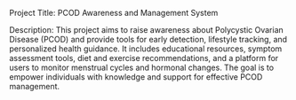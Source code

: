 Project Title: PCOD Awareness and Management System

Description:
This project aims to raise awareness about Polycystic Ovarian Disease (PCOD) and provide tools for early detection, lifestyle tracking, and personalized health guidance. It includes educational resources, symptom assessment tools, diet and exercise recommendations, and a platform for users to monitor menstrual cycles and hormonal changes. The goal is to empower individuals with knowledge and support for effective PCOD management.
